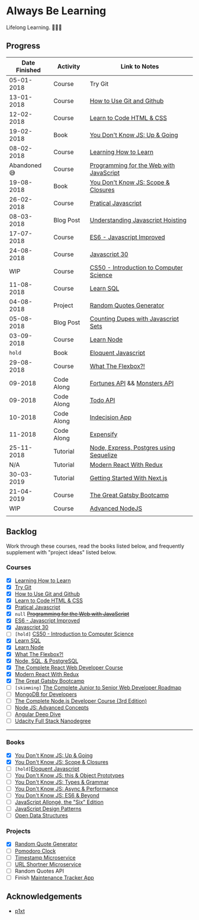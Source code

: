 # Always Be Learning

Lifelong Learning. 🤷🏾‍♂️

## Progress

| Date Finished | Activity   | Link to Notes                                                                                                        |
| ------------- | ---------- | -------------------------------------------------------------------------------------------------------------------- |
| 05-01-2018    | Course     | Try Git                                                                                                              |
| 13-01-2018    | Course     | [How to Use Git and Github](courses/how-to-use-git-and-github)                                                       |
| 12-02-2018    | Course     | [Learn to Code HTML & CSS](courses/learn-to-code-html-and-css)                                                       |
| 19-02-2018    | Book       | [You Don't Know JS: Up & Going](books/ydkjs-up-and-going)                                                            |
| 08-02-2018    | Course     | [Learning How to Learn](courses/learning-how-to-learn)                                                               |
| Abandoned 😅  | Course     | [Programming for the Web with JavaScript](courses/programming-for-the-web-with-js)                                   |
| 19-08-2018    | Book       | [You Don't Know JS: Scope & Closures](books/ydkjs-scope-and-closures)                                                |
| 26-02-2018    | Course     | [Pratical Javascript](courses/practical-javascript)                                                                  |
| 08-03-2018    | Blog Post  | [Understanding Javascript Hoisting](https://akhilo.me/code/javascript-hoisting/)                                     |
| 17-07-2018    | Course     | [ES6 - Javascript Improved](courses/es6/)                                                                            |
| 24-08-2018    | Course     | [Javascript 30](https://akhilome.github.io/js30/)                                                                    |
| WIP           | Course     | [CS50 - Introduction to Computer Science](courses/cs50)                                                              |
| 11-08-2018    | Course     | [Learn SQL](courses/learn-sql)                                                                                       |
| 04-08-2018    | Project    | [Random Quotes Generator](projects/random-quotes)                                                                    |
| 05-08-2018    | Blog Post  | [Counting Dupes with Javascript Sets](https://akhilo.me/code/duplicate-javascript-set/)                              |
| 03-09-2018    | Course     | [Learn Node](courses/learn-node)                                                                                     |
| `hold`        | Book       | [Eloquent Javascript](books/eloquent-js)                                                                             |
| 29-08-2018    | Course     | [What The Flexbox?!](courses/flexbox)                                                                                |
| 09-2018       | Code Along | [Fortunes API](https://github.com/akhilome/fortunes-api) && [Monsters API](https://github.com/akhilome/monsters-api) |
| 09-2018       | Code Along | [Todo API](https://github.com/akhilome/todo-api)                                                                     |
| 10-2018       | Code Along | [Indecision App](https://github.com/akhilome/indecision)                                                             |
| 11-2018       | Code Along | [Expensify](https://github.com/akhilome/expensify)                                                                   |
| 25-11-2018    | Tutorial   | [Node, Express, Postgres using Sequelize](https://github.com/akhilome/study/tree/master/tutorials/scotch-sequelize)  |
| N/A           | Tutorial   | [Modern React With Redux](https://www.udemy.com/react-redux/)                                                        |
| 30-03-2019    | Tutorial   | [Getting Started With Next.js](https://github.com/akhilome/study/tree/master/tutorials/hello-next)                   |
| 21-04-2019    | Course     | [The Great Gatsby Bootcamp](courses/great-gatsby-bootcamp)                                                           |
| WIP           | Course     | [Advanced NodeJS](courses/advanced-node)                                                                             |
|               |            |                                                                                                                      |

## Backlog

Work through these courses, read the books listed below, and frequently supplement with "project ideas" listed below.

### Courses

- [x] [Learning How to Learn](https://www.coursera.org/learn/learning-how-to-learn)
- [x] [Try Git](https://try.github.io/levels/1/challenges/1)
- [x] [How to Use Git and Github](https://www.udacity.com/course/how-to-use-git-and-github--ud775)
- [x] [Learn to Code HTML & CSS](http://learn.shayhowe.com/html-css/)
- [x] [Pratical Javascript](https://watchandcode.com/p/practical-javascript)
- [x] `null` ~~[Programming for the Web with JavaScript](https://www.edx.org/course/programming-web-javascript-pennx-sd4x)~~
- [x] [ES6 - Javascript Improved](https://www.udacity.com/course/es6-javascript-improved--ud356)
- [x] [Javascript 30](https://javascript30.com/)
- [ ] `[hold]` [CS50 - Introduction to Computer Science](https://www.edx.org/course/cs50s-introduction-computer-science-harvardx-cs50x)
- [x] [Learn SQL](https://www.codecademy.com/learn/learn-sql/)
- [x] [Learn Node](https://learnnode.com/)
- [x] [What The Flexbox?!](https://flexbox.io/)
- [x] [Node, SQL, & PostgreSQL](https://www.udemy.com/node-postgresql/)
- [x] [The Complete React Web Developer Course](https://www.udemy.com/react-2nd-edition/)
- [x] [Modern React With Redux](https://www.udemy.com/react-redux/)
- [x] [The Great Gatsby Bootcamp](https://www.youtube.com/watch?v=8t0vNu2fCCM)
- [ ] `[skimming]` [The Complete Junior to Senior Web Developer Roadmap](https://www.udemy.com/the-complete-junior-to-senior-web-developer-roadmap/)
- [ ] [MongoDB for Developers](https://university.mongodb.com/courses/M101P/about)
- [ ] [The Complete Node.js Developer Course (3rd Edition)](https://www.udemy.com/the-complete-nodejs-developer-course-2/)
- [ ] [Node JS: Advanced Concepts](https://www.udemy.com/advanced-node-for-developers/)
- [ ] [Angular Deep Dive](./guides/deep-dives/angular.md)
- [ ] [Udacity Full Stack Nanodegree](guides/curriculums/udacity-fs-nd.md)

---

### Books

- [x] [You Don't Know JS: Up & Going](https://github.com/getify/You-Dont-Know-JS/blob/master/up%20&%20going/README.md#you-dont-know-js-up--going)
- [x] [You Don't Know JS: Scope & Closures](https://github.com/getify/You-Dont-Know-JS/blob/master/scope%20&%20closures/README.md#you-dont-know-js-scope--closures)
- [ ] `[hold]`[Eloquent Javascript](https://eloquentjavascript.net)
- [ ] [You Don't Know JS: this & Object Prototypes](https://github.com/getify/You-Dont-Know-JS/blob/master/this%20&%20object%20prototypes/README.md#you-dont-know-js-this--object-prototypes)
- [ ] [You Don't Know JS: Types & Grammar](https://github.com/getify/You-Dont-Know-JS/blob/master/types%20&%20grammar/README.md#you-dont-know-js-types--grammar)
- [ ] [You Don't Know JS: Async & Performance](https://github.com/getify/You-Dont-Know-JS/blob/master/async%20&%20performance/README.md#you-dont-know-js-async--performance)
- [ ] [You Don't Know JS: ES6 & Beyond](https://github.com/getify/You-Dont-Know-JS/blob/master/es6%20&%20beyond/README.md#you-dont-know-js-es6--beyond)
- [ ] [JavaScript Allongé, the "Six" Edition](https://leanpub.com/javascriptallongesix)
- [ ] [JavaScript Design Patterns](https://addyosmani.com/resources/essentialjsdesignpatterns/book/)
- [ ] [Open Data Structures](http://www.aupress.ca/books/120226/ebook/99Z_Morin_2013-Open_Data_Structures.pdf)

### Projects

- [x] [Random Quote Generator](https://learn.freecodecamp.org/front-end-libraries/front-end-libraries-projects/build-a-random-quote-machine/)
- [ ] [Pomodoro Clock](https://learn.freecodecamp.org/front-end-libraries/front-end-libraries-projects/build-a-pomodoro-clock/)
- [ ] [Timestamp Microservice](https://learn.freecodecamp.org/apis-and-microservices/apis-and-microservices-projects/timestamp-microservice/)
- [ ] [URL Shortner Microservice](https://learn.freecodecamp.org/apis-and-microservices/apis-and-microservices-projects/url-shortener-microservice/)
- [ ] Random Quotes API
- [ ] Finish [Maintenance Tracker App](https://github.com/akhilome/mantrckr)

## Acknowledgements

- [p1xt](https://github.com/p1xt)
